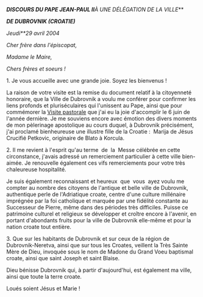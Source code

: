 ***DISCOURS DU PAPE JEAN-PAUL II**À UNE  DÉLÉGATION DE LA VILLE***

***DE DUBROVNIK (CROATIE)***

*Jeudi**29 avril 2004*

*Cher frère dans l'épiscopat,*

*Madame le Maire,*

*Chers frères et soeurs !*

1. Je vous accueille avec une grande joie. Soyez les bienvenus !

La raison de votre visite est la remise du document relatif à la citoyenneté honoraire, que la Ville de Dubrovnik a voulu me conférer pour confirmer les liens profonds et pluriséculaires qui l'unissent au Pape, ainsi que pour commémorer la [Visite pastorale](/content/john-paul-ii/fr/travels/sub_index2003/trav_croatia-2003.html) que j'ai eu la joie d'accomplir le 6 juin de l'année dernière. Je me souviens encore avec émotion des divers moments de mon pèlerinage apostolique au cours duquel, à Dubrovnik précisément, j'ai proclamé bienheureuse une illustre fille de la Croatie :  Marija de Jésus Crucifié Petkovic, originaire de Blato à Korcula.

2. Il me revient à l'esprit qu'au terme  de  la  Messe célébrée en cette circonstance, j'avais adressé un remerciement particulier à cette ville bien-aimée. Je renouvelle également ces vifs remerciements pour votre très chaleureuse hospitalité.

Je suis également reconnaissant et heureux  que  vous  ayez voulu me compter au nombre des citoyens de l'antique et belle ville de Dubrovnik, authentique perle de l'Adriatique croate, centre d'une culture millénaire imprégnée par la foi catholique et marquée par une fidélité constante au Successeur de Pierre, même dans des périodes très difficiles. Puisse ce patrimoine culturel et religieux se développer et croître encore à l'avenir, en portant d'abondants fruits pour la ville de Dubrovnik elle-même et pour la nation croate tout entière.

3. Que sur les habitants de Dubrovnik et sur ceux de la région de Dubrovnik-Neretva, ainsi que sur tous les Croates, veillent la Très Sainte Mère de Dieu, invoquée sous le nom de Madone du Grand Voeu baptismal croate, ainsi que saint Joseph et saint Blaise.

Dieu bénisse Dubrovnik qui, à partir d'aujourd'hui, est également ma ville, ainsi que toute la terre croate.

Loués soient Jésus et Marie !